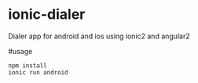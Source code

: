 # ionic-dialer
Dialer app for android and ios using ionic2 and angular2

#usage
````
npm install
ionic run android
````
